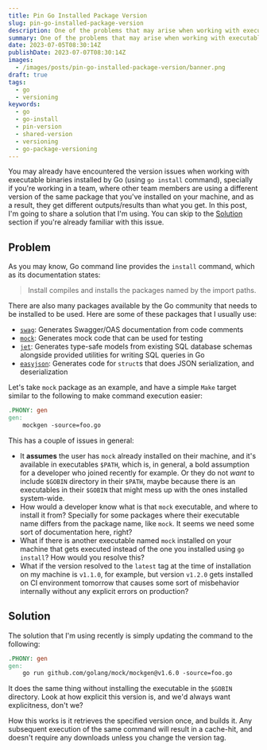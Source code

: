 ```yaml
---
title: Pin Go Installed Package Version
slug: pin-go-installed-package-version
description: One of the problems that may arise when working with executables installed by Go is difference in versions. In this post, I'm going to share a solution that I use to resolve this issue.
summary: One of the problems that may arise when working with executables installed by Go is difference in versions. In this post, I'm going to share a solution that I use to resolve this issue.
date: 2023-07-05T08:30:14Z
publishDate: 2023-07-07T08:30:14Z
images:
  - /images/posts/pin-go-installed-package-version/banner.png
draft: true
tags:
  - go
  - versioning
keywords:
  - go
  - go-install
  - pin-version
  - shared-version
  - versioning
  - go-package-versioning
---
```


You may already have encountered the version issues when working with executable binaries installed by Go (using `go install` command), specially if you're working in a team, where other team members are using a different version of the same package that you've installed on your machine, and as a result, they get different outputs/results than what you get. In this post, I'm going to share a solution that I'm using. You can skip to the [Solution](#solution) section if you're already familiar with this issue.

## Problem

As you may know, Go command line provides the `install` command, which as its documentation states:

> Install compiles and installs the packages named by the import paths.

There are also many packages available by the Go community that needs to be installed to be used. Here are some of these packages that I usually use:

- [`swag`](https://github.com/swaggo/swag/): Generates Swagger/OAS documentation from code comments
- [`mock`](https://github.com/golang/mock): Generates mock code that can be used for testing
- [`jet`](https://github.com/go-jet/jet): Generates type-safe models from existing SQL database schemas alongside provided utilities for writing SQL queries in Go
- [`easyjson`](https://github.com/mailru/easyjson): Generates code for `struct`s that does JSON serialization, and deserialization

Let's take `mock` package as an example, and have a simple `Make` target similar to the following to make command execution easier:

```makefile
.PHONY: gen
gen:
	mockgen -source=foo.go
```

This has a couple of issues in general:

- It **assumes** the user has `mock` already installed on their machine, and it's available in executables `$PATH`, which is, in general, a bold assumption for a developer who joined recently for example. Or they do not _want_ to include `$GOBIN` directory in their `$PATH`, maybe because there is an executables in their `$GOBIN` that might mess up with the ones installed system-wide.
- How would a developer know what is that `mock` executable, and where to install it from? Specially for some packages where their executable name differs from the package name, like `mock`. It seems we need some sort of documentation here, right?
- What if there is another executable named `mock` installed on your machine that gets executed instead of the one you installed using `go install`? How would you resolve this?
- What if the version resolved to the `latest` tag at the time of installation on my machine is `v1.1.0`, for example, but version `v1.2.0` gets installed on CI environment tomorrow that causes some sort of misbehavior internally without any explicit errors on production?

## Solution

The solution that I'm using recently is simply updating the command to the following:

```makefile
.PHONY: gen
gen:
	go run github.com/golang/mock/mockgen@v1.6.0 -source=foo.go
```

It does the same thing without installing the executable in the `$GOBIN` directory. Look at how explicit this version is, and we'd always want explicitness, don't we?

How this works is it retrieves the specified version once, and builds it. Any subsequent execution of the same command will result in a cache-hit, and doesn't require any downloads unless you change the version tag.
